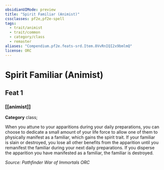 ```yaml
---
obsidianUIMode: preview
title: "Spirit Familiar (Animist)"
cssclasses: pf2e,pf2e-spell
tags:
  - trait/animist
  - trait/common
  - category/class
  - remaster
aliases: "Compendium.pf2e.feats-srd.Item.8VvRnIQI2x9bmlmQ"
license: ORC
---
```

# Spirit Familiar (Animist)
## Feat 1
### [[animist]]

**Category** class; 




When you attune to your apparitions during your daily preparations, you can choose to dedicate a small amount of your life force to allow one of them to physically manifest as a familiar, which gains the spirit trait. If your familiar is slain or destroyed, you lose all other benefits from the apparition until you remanifest the familiar during your next daily preparations. If you disperse the apparition you have manifested as a familiar, the familiar is destroyed.

*Source: Pathfinder War of Immortals*
*ORC*